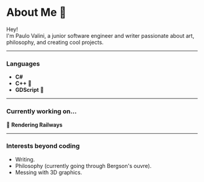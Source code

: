 # About Me 🦉  

Hey!  
I'm Paulo Valini, a junior software engineer and writer passionate about art, philosophy, and creating cool projects.

---

### **Languages**  
- **C#**
- **C++** 🌱  
- **GDScript** 🌱

---

### **Currently working on...**  
🚂 **Rendering Railways**   

---

### **Interests beyond coding**  
- Writing.
- Philosophy (currently going through Bergson's ouvre).
- Messing with 3D graphics. 
